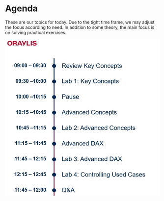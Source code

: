 # Agenda

These are our topics for today. 
Due to the tight time frame, we may adjust the focus according to need. In addition to some theory, the main focus is on solving practical exercises.

![Agenda](01_Intro.PNG)